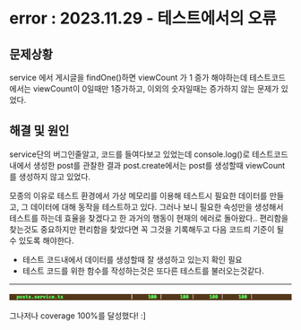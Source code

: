 # error : 2023.11.29 - 테스트에서의 오류

## **문제상황**

service 에서 게시글을 findOne()하면 viewCount 가 1 증가 해야하는데 테스트코드에서는 viewCount이 0일때만 1증가하고, 이외의 숫자일때는 증가하지 않는 문제가 있었다.

## **해결 및 원인**

service단의 버그인줄알고, 코드를 들여다보고 있었는데 console.log()로 테스트코드내에서 생성한 post를 관찰한 결과 post.create에서는 post를 생성할때 viewCount를 생성하지 않고 있었다.

모종의 이유로 테스트 환경에서 가상 메모리를 이용해 테스트시 필요한 데이터를 만들고, 그 데이터에 대해 동작을 테스트하고 있다. 그러나 보니 필요한 속성만을 생성해서 테스트를 하는데 효율을 찾겠다고 한 과거의 행동이 현재의 에러로 돌아왔다.. 편리함을 찾는것도 중요하지만 편리함을 찾았다면 꼭 그것을 기록해두고 다음 코드릐 기준이 될 수 있도록 해야한다.

- 테스트 코드내에서 데이터를 생성할때 잘 생성하고 있는지 확인 필요
- 테스트 코드를 위한 함수를 작성하는것은 또다른 테스트를 불러오는것같다.

---

![Untitled](../../Picture/error3.png)

그나저나 coverage 100%를 달성했다! :]

